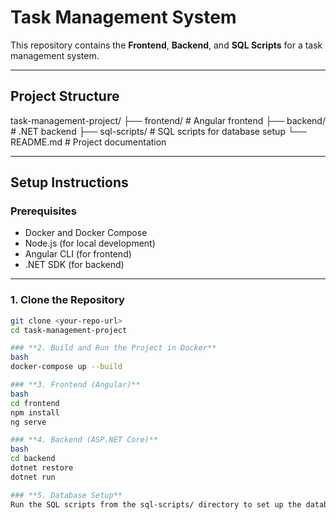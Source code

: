 # Task Management System

This repository contains the **Frontend**, **Backend**, and **SQL Scripts** for a task management system.

---

## **Project Structure**
task-management-project/
├── frontend/ # Angular frontend
├── backend/ # .NET backend
├── sql-scripts/ # SQL scripts for database setup
└── README.md # Project documentation

---

## **Setup Instructions**

### **Prerequisites**
- Docker and Docker Compose
- Node.js (for local development)
- Angular CLI (for frontend)
- .NET SDK (for backend)

---

### **1. Clone the Repository**
```bash
git clone <your-repo-url>
cd task-management-project

### **2. Build and Run the Project in Docker**
bash
docker-compose up --build

### **3. Frontend (Angular)**
bash
cd frontend
npm install
ng serve

### **4. Backend (ASP.NET Core)**
bash
cd backend
dotnet restore
dotnet run

### **5. Database Setup**
Run the SQL scripts from the sql-scripts/ directory to set up the database.
